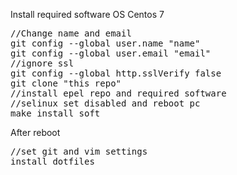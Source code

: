 Install required software OS Centos 7
<pre>
//Change name and email 
git config --global user.name "name"
git config --global user.email "email"
//ignore ssl
git config --global http.sslVerify false
git clone "this repo"
//install epel repo and required software
//selinux set disabled and reboot pc
make install_soft 
</pre>
After reboot 
<pre>
//set git and vim settings
install_dotfiles
</pre>